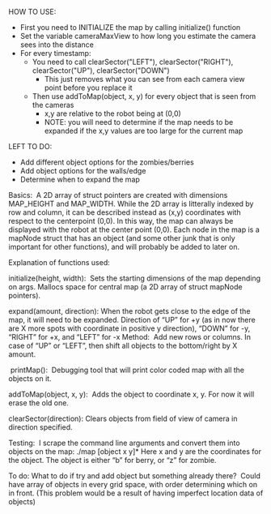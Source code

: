 HOW TO USE:
- First you need to INITIALIZE the map by calling initialize() function
- Set the variable cameraMaxView to how long you estimate the camera sees into the distance
- For every timestamp:
  - You need to call clearSector("LEFT"), clearSector("RIGHT"), clearSector("UP"), clearSector("DOWN")
    - This just removes what you can see from each camera view point before you replace it
  - Then use addToMap(object, x, y) for every object that is seen from the cameras
    - x,y are relative to the robot being at (0,0)
    - NOTE: you will need to determine if the map needs to be expanded if the x,y values are too large for the current map
    
    
LEFT TO DO:
- Add different object options for the zombies/berries
- Add object options for the walls/edge
- Determine when to expand the map



Basics:  A 2D array of struct pointers are created with dimensions MAP_HEIGHT and MAP_WIDTH. While the 2D array is litterally indexed by row and column, it can be described instead as (x,y) coordinates with respect to the centerpoint (0,0). In this way, the map can always be displayed with the robot at the center point (0,0). Each node in the map is a mapNode struct that has an object (and some other junk that is only important for other functions), and will probably be added to later on.

Explanation of functions used:

initialize(height, width):  Sets the starting dimensions of the map depending on args. Mallocs space for central map (a 2D array of struct mapNode pointers).

expand(amount, direction): When the robot gets close to the edge of the map, it will need to be expanded. Direction of “UP” for +y (as in now there are X more spots with coordinate in positive y direction), “DOWN” for -y, “RIGHT” for +x, and “LEFT” for -x Method:  Add new rows or columns. In case of “UP” or “LEFT”, then shift all objects to the bottom/right by X amount.

 printMap():  Debugging tool that will print color coded map with all the objects on it.

addToMap(object, x, y):  Adds the object to coordinate x, y. For now it will erase the old one.

clearSector(direction): Clears objects from field of view of camera in direction specified.

Testing:  I scrape the command line arguments and convert them into objects on the map: ./map [object x y]* Here x and y are the coordinates for the object. The object is either “b” for berry, or “z” for zombie.

To do: What to do if try and add object but something already there?  Could have array of objects in every grid space, with order determining which on in front. (This problem would be a result of having imperfect location data of objects)

